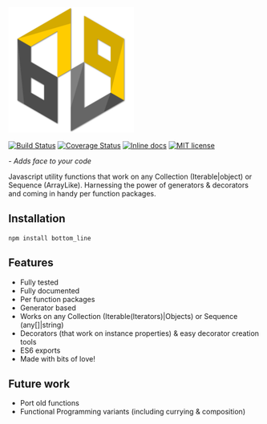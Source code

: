 <img src="https://github.com/unnoon/bottom_line/raw/master/rsc/img/bottom_line.png" width="250" height="250" />

[![Build Status](https://travis-ci.org/unnoon/bottom_line.svg?branch=dev)](https://travis-ci.org/unnoon/bottom_line?branch=dev)
[![Coverage Status](https://coveralls.io/repos/github/unnoon/bottom_line/badge.svg?branch=dev)](https://coveralls.io/github/unnoon/bottom_line?branch=dev)
[![Inline docs](http://inch-ci.org/github/unnoon/bottom_line.svg?branch=dev)](http://inch-ci.org/github/unnoon/bottom_line?branch=dev)
[![MIT license](http://img.shields.io/badge/license-MIT-brightgreen.svg)](http://opensource.org/licenses/MIT)

_- Adds face to your code_

Javascript utility functions that work on any Collection<T> (Iterable<T>|object) or Sequence<T> (ArrayLike<T>).
Harnessing the power of generators & decorators and coming in handy per function packages.

## Installation

    npm install bottom_line

## Features

- Fully tested
- Fully documented
- Per function packages
- Generator based
- Works on any Collection (Iterable(Iterators)|Objects) or Sequence (any[]|string)
- Decorators (that work on instance properties) & easy decorator creation tools
- ES6 exports
- Made with bits of love!

## Future work

- Port old functions
- Functional Programming variants (including currying & composition)

